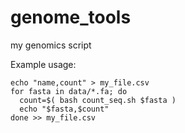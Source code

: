 # genome_tools
my genomics script

Example usage:

```
echo "name,count" > my_file.csv
for fasta in data/*.fa; do
  count=$( bash count_seq.sh $fasta )
  echo "$fasta,$count"
done >> my_file.csv
```
